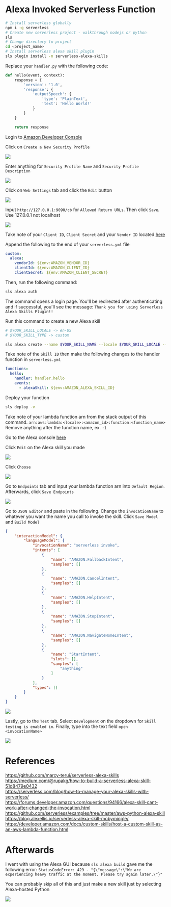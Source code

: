 # Alexa Invoked Serverless Function

```bash
# Install serverless globally
npm i -g serverless
# Create new serverless project - walkthrough nodejs or python
sls
# Change directory to project
cd <project_name>
# Install serverless alexa skill plugin
sls plugin install -n serverless-alexa-skills
```

Replace your `handler.py` with the following code:

```python
def hello(event, context):
    response = {
        'version': '1.0',
        'response': {
            'outputSpeech': {
                'type': 'PlainText',
                'text': 'Hello World!'
            }
        }
    }

    return response

```

Login to [Amazon Developer Console](https://developer.amazon.com/settings/console/securityprofile/overview.html)


Click on `Create a New Security Profile`

![](./images/first.png)

Enter anything for `Security Profile Name` and `Security Profile Description`

![](./images/second.png)

Click on `Web Settings` tab and click the `Edit` button

![](./images/third.png)

Input `http://127.0.0.1:9090/cb` for `Allowed Return URLs`. Then click `Save`. Use 127.0.0.1 not localhost

![](./images/fourth.png)

Take note of your `Client ID`, `Client Secret` and your `Vendor ID` located [here](https://developer.amazon.com/settings/console/mycid)

Append the following to the end of your `serverless.yml` file  

```yml
custom:
  alexa:
    vendorId: ${env:AMAZON_VENDOR_ID}
    clientId: ${env:AMAZON_CLIENT_ID}
    clientSecret: ${env:AMAZON_CLIENT_SECRET}
```

Then, run the following command:

```bash
sls alexa auth
```

The command opens a login page. You'll be redirected after authenticating and if successful, you'll see the message: `Thank you for using Serverless Alexa Skills Plugin!!`

Run this command to create a new Alexa skill
```bash
# $YOUR_SKILL_LOCALE -> en-US
# $YOUR_SKILL_TYPE -> custom

sls alexa create --name $YOUR_SKILL_NAME --locale $YOUR_SKILL_LOCALE --type $YOUR_SKILL_TYPE
```

Take note of the `Skill ID` then make the following changes to the handler function in `serverless.yml`

```yml
functions:
  hello:
    handler: handler.hello
    events:
      - alexaSkill: ${env:AMAZON_ALEXA_SKILL_ID}
```

Deploy your function

```bash
sls deploy -v
```

Take note of your lambda function arn from the stack output of this command.
`arn:aws:lambda:<locale>:<amazon_id>:function:<function_name>`
Remove anything after the function name, ex. `:1`

Go to the Alexa console [here](https://developer.amazon.com/alexa/console/ask)

Click `Edit` on the Alexa skill you made 

![](./images/fifth.png)

Click `Choose`

![](./images/sixth.png)

Go to `Endpoints` tab and input your lambda function arn into `Default Region`. Afterwards, click `Save Endpoints`

![](./images/seventh.png)

Go to `JSON Editor` and paste in the following. Change the `invocationName` to whatever you want the name you call to invoke the skill. Click `Save Model` and `Build Model`

```json
{
    "interactionModel": {
        "languageModel": {
            "invocationName": "serverless invoke",
            "intents": [
                {
                    "name": "AMAZON.FallbackIntent",
                    "samples": []
                },
                {
                    "name": "AMAZON.CancelIntent",
                    "samples": []
                },
                {
                    "name": "AMAZON.HelpIntent",
                    "samples": []
                },
                {
                    "name": "AMAZON.StopIntent",
                    "samples": []
                },
                {
                    "name": "AMAZON.NavigateHomeIntent",
                    "samples": []
                },
                {
                    "name": "StartIntent",
                    "slots": [],
                    "samples": [
                        "anything"
                    ]
                }
            ],
            "types": []
        }
    }
}
```

![](./images/eighth.png)

Lastly, go to the `Test` tab. Select `Development` on the dropdown for `Skill testing is enabled in`. Finally, type into the text field `open <invocationName>`

![](./images/ninth.png)

# References

https://github.com/marcy-terui/serverless-alexa-skills  
https://medium.com/@rupakg/how-to-build-a-serverless-alexa-skill-51d8479e0432  
https://serverless.com/blog/how-to-manage-your-alexa-skills-with-serverless/  
https://forums.developer.amazon.com/questions/94166/alexa-skill-cant-work-after-changed-the-invocation.html  
https://github.com/serverless/examples/tree/master/aws-python-alexa-skill
https://blog.alexellis.io/serverless-alexa-skill-mobymingle/
https://developer.amazon.com/docs/custom-skills/host-a-custom-skill-as-an-aws-lambda-function.html

# Afterwards

I went with using the Alexa GUI because `sls alexa build` gave me the following error: `StatusCodeError: 429 - "{\"message\":\"We are experiencing heavy traffic at the moment. Please try again later.\"}"`

You can probably skip all of this and just make a new skill just by selecting Alexa-hosted Python

![](./images/tenth.png)

